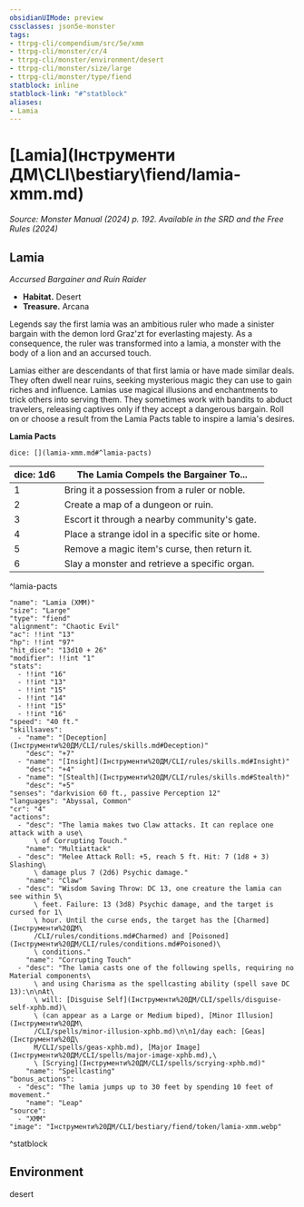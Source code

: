 ```yaml
---
obsidianUIMode: preview
cssclasses: json5e-monster
tags:
- ttrpg-cli/compendium/src/5e/xmm
- ttrpg-cli/monster/cr/4
- ttrpg-cli/monster/environment/desert
- ttrpg-cli/monster/size/large
- ttrpg-cli/monster/type/fiend
statblock: inline
statblock-link: "#^statblock"
aliases:
- Lamia
---
```

# [Lamia](Інструменти ДМ\CLI\bestiary\fiend/lamia-xmm.md)
*Source: Monster Manual (2024) p. 192. Available in the <span title='Systems Reference Document (5.2)'>SRD</span> and the Free Rules (2024)*  

## Lamia

*Accursed Bargainer and Ruin Raider*

- **Habitat.** Desert  
- **Treasure.** Arcana  

Legends say the first lamia was an ambitious ruler who made a sinister bargain with the demon lord Graz'zt for everlasting majesty. As a consequence, the ruler was transformed into a lamia, a monster with the body of a lion and an accursed touch.

Lamias either are descendants of that first lamia or have made similar deals. They often dwell near ruins, seeking mysterious magic they can use to gain riches and influence. Lamias use magical illusions and enchantments to trick others into serving them. They sometimes work with bandits to abduct travelers, releasing captives only if they accept a dangerous bargain. Roll on or choose a result from the Lamia Pacts table to inspire a lamia's desires.

**Lamia Pacts**

`dice: [](lamia-xmm.md#^lamia-pacts)`

| dice: 1d6 | The Lamia Compels the Bargainer To... |
|-----------|---------------------------------------|
| 1 | Bring it a possession from a ruler or noble. |
| 2 | Create a map of a dungeon or ruin. |
| 3 | Escort it through a nearby community's gate. |
| 4 | Place a strange idol in a specific site or home. |
| 5 | Remove a magic item's curse, then return it. |
| 6 | Slay a monster and retrieve a specific organ. |
^lamia-pacts

```statblock
"name": "Lamia (XMM)"
"size": "Large"
"type": "fiend"
"alignment": "Chaotic Evil"
"ac": !!int "13"
"hp": !!int "97"
"hit_dice": "13d10 + 26"
"modifier": !!int "1"
"stats":
  - !!int "16"
  - !!int "13"
  - !!int "15"
  - !!int "14"
  - !!int "15"
  - !!int "16"
"speed": "40 ft."
"skillsaves":
  - "name": "[Deception](Інструменти%20ДМ/CLI/rules/skills.md#Deception)"
    "desc": "+7"
  - "name": "[Insight](Інструменти%20ДМ/CLI/rules/skills.md#Insight)"
    "desc": "+4"
  - "name": "[Stealth](Інструменти%20ДМ/CLI/rules/skills.md#Stealth)"
    "desc": "+5"
"senses": "darkvision 60 ft., passive Perception 12"
"languages": "Abyssal, Common"
"cr": "4"
"actions":
  - "desc": "The lamia makes two Claw attacks. It can replace one attack with a use\
      \ of Corrupting Touch."
    "name": "Multiattack"
  - "desc": "Melee Attack Roll: +5, reach 5 ft. Hit: 7 (1d8 + 3) Slashing\
      \ damage plus 7 (2d6) Psychic damage."
    "name": "Claw"
  - "desc": "Wisdom Saving Throw: DC 13, one creature the lamia can see within 5\
      \ feet. Failure: 13 (3d8) Psychic damage, and the target is cursed for 1\
      \ hour. Until the curse ends, the target has the [Charmed](Інструменти%20ДМ\
      /CLI/rules/conditions.md#Charmed) and [Poisoned](Інструменти%20ДМ/CLI/rules/conditions.md#Poisoned)\
      \ conditions."
    "name": "Corrupting Touch"
  - "desc": "The lamia casts one of the following spells, requiring no Material components\
      \ and using Charisma as the spellcasting ability (spell save DC 13):\n\nAt\
      \ will: [Disguise Self](Інструменти%20ДМ/CLI/spells/disguise-self-xphb.md)\
      \ (can appear as a Large or Medium biped), [Minor Illusion](Інструменти%20ДМ\
      /CLI/spells/minor-illusion-xphb.md)\n\n1/day each: [Geas](Інструменти%20Д\
      М/CLI/spells/geas-xphb.md), [Major Image](Інструменти%20ДМ/CLI/spells/major-image-xphb.md),\
      \ [Scrying](Інструменти%20ДМ/CLI/spells/scrying-xphb.md)"
    "name": "Spellcasting"
"bonus_actions":
  - "desc": "The lamia jumps up to 30 feet by spending 10 feet of movement."
    "name": "Leap"
"source":
  - "XMM"
"image": "Інструменти%20ДМ/CLI/bestiary/fiend/token/lamia-xmm.webp"
```
^statblock

## Environment

desert